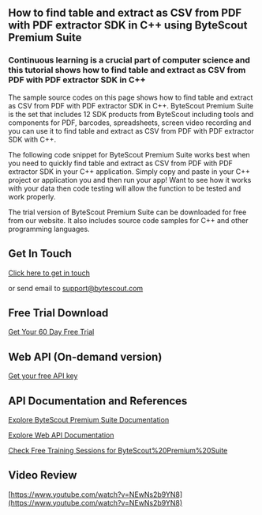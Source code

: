 ## How to find table and extract as CSV from PDF with PDF extractor SDK in C++ using ByteScout Premium Suite

### Continuous learning is a crucial part of computer science and this tutorial shows how to find table and extract as CSV from PDF with PDF extractor SDK in C++

The sample source codes on this page shows how to find table and extract as CSV from PDF with PDF extractor SDK in C++. ByteScout Premium Suite is the set that includes 12 SDK products from ByteScout including tools and components for PDF, barcodes, spreadsheets, screen video recording and you can use it to find table and extract as CSV from PDF with PDF extractor SDK with C++.

The following code snippet for ByteScout Premium Suite works best when you need to quickly find table and extract as CSV from PDF with PDF extractor SDK in your C++ application.  Simply copy and paste in your C++ project or application you and then run your app! Want to see how it works with your data then code testing will allow the function to be tested and work properly.

The trial version of ByteScout Premium Suite can be downloaded for free from our website. It also includes source code samples for C++ and other programming languages.

## Get In Touch

[Click here to get in touch](https://bytescout.zendesk.com/hc/en-us/requests/new?subject=ByteScout%20Premium%20Suite%20Question)

or send email to [support@bytescout.com](mailto:support@bytescout.com?subject=ByteScout%20Premium%20Suite%20Question) 

## Free Trial Download

[Get Your 60 Day Free Trial](https://bytescout.com/download/web-installer?utm_source=github-readme)

## Web API (On-demand version)

[Get your free API key](https://pdf.co/documentation/api?utm_source=github-readme)

## API Documentation and References

[Explore ByteScout Premium Suite Documentation](https://bytescout.com/documentation/index.html?utm_source=github-readme)

[Explore Web API Documentation](https://pdf.co/documentation/api?utm_source=github-readme)

[Check Free Training Sessions for ByteScout%20Premium%20Suite](https://academy.bytescout.com/)

## Video Review

[https://www.youtube.com/watch?v=NEwNs2b9YN8](https://www.youtube.com/watch?v=NEwNs2b9YN8)